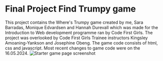 # Final Project Find Trumpy game
This project contains the Where's Trumpy game created by me, Sara Barradas, Monique Edvardsen and Hannah Durevall which was made for the Introduction to Web development programme ran by Code First Girls. The project was overlooked by Code First Girls Trainee instructors Kingsley Amoaning-Yankson and Josephine Obeng. The game code consists of html, css and javascript. Most recent changes to game code were on the 16.05.2024.
![Starter game page screenshot](https://maryivie.github.io/finalproject_findtrumpy/img/Starter_game_page_screenshot.jpg)
